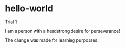 # hello-world
Trial 1

I am a person with a headstrong desire for perseverance!

The change was made for learning purposses.
